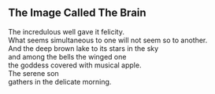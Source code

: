 The Image Called The Brain
--------------------------
The incredulous well gave it felicity.  
What seems simultaneous to one will not seem so to another.  
And the deep brown lake to its stars in the sky  
and among the bells the winged one  
the goddess covered with musical apple.  
The serene son  
gathers in the delicate morning.  
